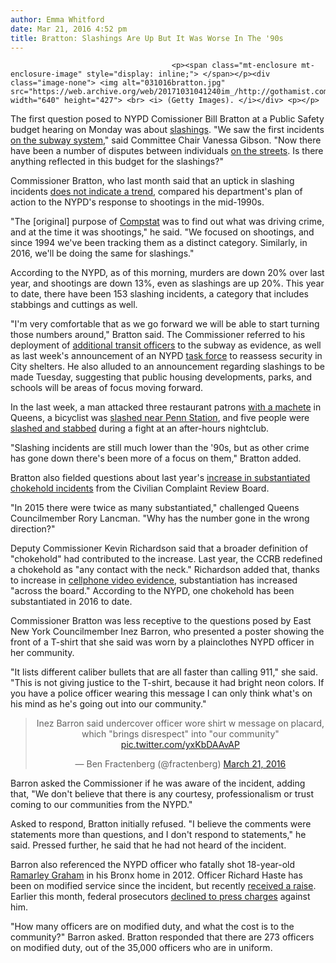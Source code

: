 ```yaml
---
author: Emma Whitford
date: Mar 21, 2016 4:52 pm
title: Bratton: Slashings Are Up But It Was Worse In The '90s
---
```


	
										<p><span class="mt-enclosure mt-enclosure-image" style="display: inline;"> </span></p><div class="image-none"> <img alt="031016bratton.jpg" src="https://web.archive.org/web/20171031041240im_/http://gothamist.com/attachments/nyc_ewhitford/031016bratton.jpg" width="640" height="427"> <br> <i> (Getty Images). </i></div> <p></p>

<p>The first question posed to NYPD Comissioner Bill Bratton at a Public Safety budget hearing on Monday was about <a href="https://web.archive.org/web/20171031041240/http://gothamist.com/tags/slashing">slashings</a>. &quot;We saw the first incidents <a href="https://web.archive.org/web/20171031041240/http://gothamist.com/2016/01/27/d_train_slashing_suspect.php">on the subway system</a>,&quot; said Committee Chair Vanessa Gibson. &quot;Now there have been a number of disputes between individuals <a href="https://web.archive.org/web/20171031041240/http://gothamist.com/2016/03/07/queens_violent_crime_astoria.php">on the streets</a>. Is there anything reflected in this budget for the slashings?&quot; </p>

<p>Commissioner Bratton, who last month said that an uptick in slashing incidents <a href="https://web.archive.org/web/20171031041240/http://gothamist.com/2016/02/03/reportage_square.php">does not indicate a trend</a>, compared his department&apos;s plan of action to the NYPD&apos;s response to shootings in the mid-1990s. </p>

<p>&quot;The [original] purpose of <a href="https://web.archive.org/web/20171031041240/http://gothamist.com/tags/Compstat">Compstat</a> was to find out what was driving crime, and at the time it was shootings,&quot; he said. &quot;We focused on shootings, and since 1994 we&apos;ve been tracking them as a distinct category. Similarly, in 2016, we&apos;ll be doing the same for slashings.&quot; </p>

<p>According to the NYPD, as of this morning, murders are down 20% over last year, and shootings are down 13%, even as slashings are up 20%. This year to date, there have been 153 slashing incidents, a category that includes stabbings and cuttings as well. </p>

<p>&quot;I&apos;m very comfortable that as we go forward we will be able to start turning those numbers around,&quot; Bratton said. The Commissioner referred to his deployment of <a href="https://web.archive.org/web/20171031041240/http://gothamist.com/2016/03/03/nypd_subway_patrols.php">additional transit officers</a> to the subway as evidence, as well as last week&apos;s announcement of an NYPD <a href="https://web.archive.org/web/20171031041240/http://gothamist.com/2016/03/16/homeless_shelter_security.php">task force</a> to reassess security in City shelters. He also alluded to an announcement regarding slashings to be made Tuesday, suggesting that public housing developments, parks, and schools will be areas of focus moving forward. </p>

<p>In the last week, a man attacked three restaurant patrons <a href="https://web.archive.org/web/20171031041240/http://gothamist.com/2016/03/21/queens_machete_attack.php">with a machete</a> in Queens, a bicyclist was <a href="https://web.archive.org/web/20171031041240/http://gothamist.com/2016/03/19/bicyclist_stabbed_slashed_near_penn.php">slashed near Penn Station</a>, and five people were <a href="https://web.archive.org/web/20171031041240/http://gothamist.com/2016/03/16/5_people_stabbed_slashed_during_fig.php">slashed and stabbed</a> during a fight at an after-hours nightclub. </p>

<p>&quot;Slashing incidents are still much lower than the &apos;90s, but as other crime has gone down there&apos;s been more of a focus on them,&quot; Bratton added. </p>

<p>Bratton also fielded questions about last year&apos;s <a href="https://web.archive.org/web/20171031041240/http://www.nytimes.com/2015/02/11/nyregion/substantiated-complaints-about-police-use-of-chokeholds-increase.html">increase in substantiated chokehold incidents</a> from the Civilian Complaint Review Board. </p>

<p>&quot;In 2015 there were twice as many substantiated,&quot; challenged Queens Councilmember Rory Lancman. &quot;Why has the number gone in the wrong direction?&quot; </p>

<p>Deputy Commissioner Kevin Richardson said that a broader definition of &quot;chokehold&quot; had contributed to the increase. Last year, the CCRB redefined a chokehold as &quot;any contact with the neck.&quot; Richardson added that, thanks to increase in <a href="https://web.archive.org/web/20171031041240/http://gothamist.com/2015/09/08/ccrb_police_video.php">cellphone video evidence</a>, substantiation has increased &quot;across the board.&quot; According to the NYPD, one chokehold has been substantiated in 2016 to date. </p>

<p>Commissioner Bratton was less receptive to the questions posed by East New York Councilmember Inez Barron, who presented a poster showing the front of a T-shirt that she said was worn by a plainclothes NYPD officer in her community. </p>

<p>&quot;It lists different caliber bullets that are all faster than calling 911,&quot; she said. &quot;This is not giving justice to the T-shirt, because it had bright neon colors. If you have a police officer wearing this message I can only think what&apos;s on his mind as he&apos;s going out into our community.&quot; </p>

<center><blockquote class="twitter-tweet" data-lang="en"><p lang="en" dir="ltr">Inez Barron said undercover officer wore shirt w message on placard, which &quot;brings disrespect&quot; into &quot;our community&quot; <a href="https://web.archive.org/web/20171031041240/https://t.co/yxKbDAAvAP">pic.twitter.com/yxKbDAAvAP</a></p>&#x2014; Ben Fractenberg (@fractenberg) <a href="https://web.archive.org/web/20171031041240/https://twitter.com/fractenberg/status/711989896798412800">March 21, 2016</a></blockquote>
<script async src="//web.archive.org/web/20171031041240js_/http://platform.twitter.com/widgets.js" charset="utf-8"></script></center>

<p>Barron asked the Commissioner if he was aware of the incident, adding that, &quot;We don&apos;t believe that there is any courtesy, professionalism or trust coming to our communities from the NYPD.&quot; </p>

<p>Asked to respond, Bratton initially refused. &quot;I believe the comments were statements more than questions, and I don&apos;t respond to statements,&quot; he said. Pressed further, he said that he had not heard of the incident. </p>

<p>Barron also referenced the NYPD officer who fatally shot 18-year-old <a href="https://web.archive.org/web/20171031041240/http://gothamist.com/tags/ramarleygraham">Ramarley Graham</a> in his Bronx home in 2012. Officer Richard Haste has been on modified service since the incident, but recently <a href="https://web.archive.org/web/20171031041240/http://www.huffingtonpost.com/entry/ramarley-graham-nypd-richard-haste_us_567455d4e4b0b958f6567aa0">received a raise</a>. Earlier this month, federal prosecutors <a href="https://web.archive.org/web/20171031041240/http://gothamist.com/2016/03/08/ramarley_graham_feds_nypd.php">declined to press charges</a> against him. </p>

<p>&quot;How many officers are on modified duty, and what the cost is to the community?&quot; Barron asked. Bratton responded that there are 273 officers on modified duty, out of the 35,000 officers who are in uniform.</p>					
										
									
				